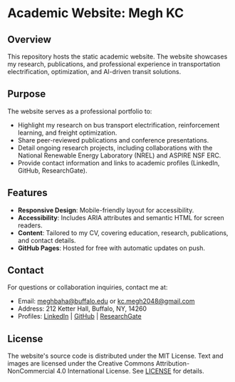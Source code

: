 # Academic Website: Megh KC

## Overview
This repository hosts the static academic website. The website showcases my research, publications, and professional experience in transportation electrification, optimization, and AI-driven transit solutions.

## Purpose
The website serves as a professional portfolio to:
- Highlight my research on bus transport electrification, reinforcement learning, and freight optimization.
- Share peer-reviewed publications and conference presentations.
- Detail ongoing research projects, including collaborations with the National Renewable Energy Laboratory (NREL) and ASPIRE NSF ERC.
- Provide contact information and links to academic profiles (LinkedIn, GitHub, ResearchGate).

## Features
- **Responsive Design**: Mobile-friendly layout for accessibility.
- **Accessibility**: Includes ARIA attributes and semantic HTML for screen readers.
- **Content**: Tailored to my CV, covering education, research, publications, and contact details.
- **GitHub Pages**: Hosted for free with automatic updates on push.

## Contact
For questions or collaboration inquiries, contact me at:
- Email: [meghbaha@buffalo.edu](mailto:meghbaha@buffalo.edu) or [kc.megh2048@gmail.com](mailto:kc.megh2048@gmail.com)
- Address: 212 Ketter Hall, Buffalo, NY, 14260
- Profiles: [LinkedIn](https://www.linkedin.com/in/megh-kc-2015/) | [GitHub](https://github.com/meghkc) | [ResearchGate](https://www.researchgate.net/profile/Megh-KC)

## License
The website's source code is distributed under the MIT License. Text and images
are licensed under the Creative Commons Attribution-NonCommercial 4.0
International License. See [LICENSE](LICENSE) for details.

